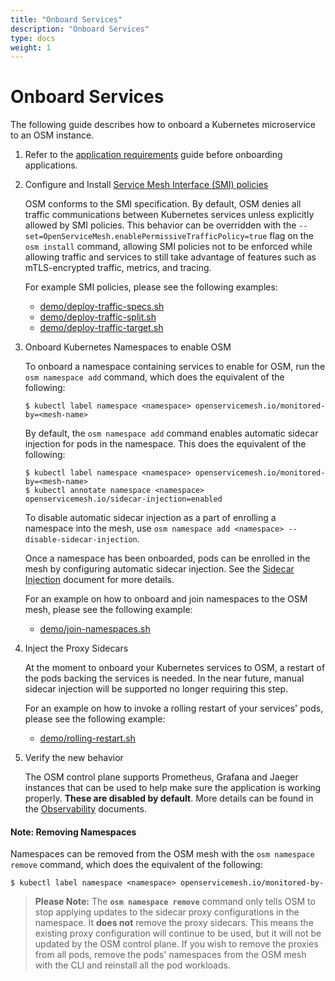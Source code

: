 ```yaml
---
title: "Onboard Services"
description: "Onboard Services"
type: docs
weight: 1
---
```


# Onboard Services
The following guide describes how to onboard a Kubernetes microservice to an OSM instance.

1. Refer to the [application requirements](../application_requirements.md) guide before onboarding applications.

1. Configure and Install [Service Mesh Interface (SMI) policies](https://github.com/servicemeshinterface/smi-spec)

    OSM conforms to the SMI specification. By default, OSM denies all traffic communications between Kubernetes services unless explicitly allowed by SMI policies. This behavior can be overridden with the `--set=OpenServiceMesh.enablePermissiveTrafficPolicy=true` flag on the `osm install` command, allowing SMI policies not to be enforced while allowing traffic and services to still take advantage of features such as mTLS-encrypted traffic, metrics, and tracing.

    For example SMI policies, please see the following examples:
    - [demo/deploy-traffic-specs.sh](https://github.com/openservicemesh/osm/blob/release-v0.8/demo/deploy-traffic-specs.sh)
    - [demo/deploy-traffic-split.sh](https://github.com/openservicemesh/osm/blob/release-v0.8/demo/deploy-traffic-split.sh)
    - [demo/deploy-traffic-target.sh](https://github.com/openservicemesh/osm/blob/release-v0.8/demo/deploy-traffic-target.sh)

1. Onboard Kubernetes Namespaces to enable OSM

    To onboard a namespace containing services to enable for OSM, run the `osm namespace add` command, which does the equivalent of the following:

    ```console
    $ kubectl label namespace <namespace> openservicemesh.io/monitored-by=<mesh-name>
    ```

    By default, the `osm namespace add` command enables automatic sidecar injection for pods in the namespace.
    This does the equivalent of the following:

    ```console
    $ kubectl label namespace <namespace> openservicemesh.io/monitored-by=<mesh-name>
    $ kubectl annotate namespace <namespace> openservicemesh.io/sidecar-injection=enabled
    ```

    To disable automatic sidecar injection as a part of enrolling a namespace into the mesh, use `osm namespace add <namespace> --disable-sidecar-injection`.

    Once a namespace has been onboarded, pods can be enrolled in the mesh by configuring automatic sidecar injection. See the [Sidecar Injection](../patterns/sidecar_injection) document for more details.

    For an example on how to onboard and join namespaces to the OSM mesh, please see the following example:
    - [demo/join-namespaces.sh](https://github.com/openservicemesh/osm/blob/release-v0.8/demo/join-namespaces.sh)

1.  Inject the Proxy Sidecars

    At the moment to onboard your Kubernetes services to OSM, a restart of the pods backing the services is needed. In the near future, manual sidecar injection will be supported no longer requiring this step.

    For an example on how to invoke a rolling restart of your services' pods, please see the following example:
    - [demo/rolling-restart.sh](https://github.com/openservicemesh/osm/blob/release-v0.8/demo/rolling-restart.sh)

1. Verify the new behavior

    The OSM control plane supports Prometheus, Grafana and Jaeger instances that can be used to help make sure the application is working properly. **These are disabled by default**. More details can be found in the [Observability](./patterns/observability/_index.md) documents.


#### Note: Removing Namespaces
Namespaces can be removed from the OSM mesh with the `osm namespace remove` command, which does the equivalent of the following:

```console
$ kubectl label namespace <namespace> openservicemesh.io/monitored-by-
```

> **Please Note:**
> The **`osm namespace remove`** command only tells OSM to stop applying updates to the sidecar proxy configurations in the namespace. It **does not** remove the proxy sidecars. This means the existing proxy configuration will continue to be used, but it will not be updated by the OSM control plane. If you wish to remove the proxies from all pods, remove the pods' namespaces from the OSM mesh with the CLI and reinstall all the pod workloads.
